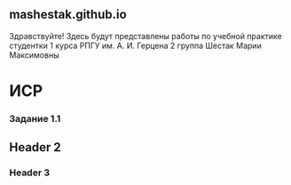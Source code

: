 ## mashestak.github.io

Здравствуйте! Здесь будут представлены работы по учебной практике студентки 1 курса РПГУ им. А. И. Герцена 2 группа Шестак Марии Максимовны

# ИСР

### Задание 1.1

## Header 2
### Header 3
